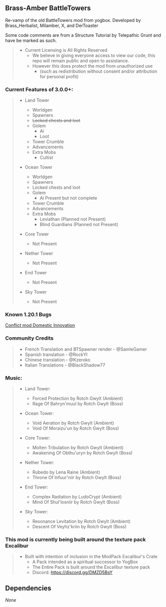 ## Brass-Amber BattleTowers
Re-vamp of the old BattleTowers mod from yogbox. Developed by Brass_Herbalist, Milamber, X, and DerToaster

Some code comments are from a Structure Tutorial by Telepathic Grunt and have be marked as such.

>- Current Licensing is All Rights Reserved
>   - We believe in giving everyone access to view our code, this repo will remain public and open to assistance. 
>   - However this does protect the mod from unauthorized use 
>     - (such as redistribution without consent and/or attribution for personal profit)

### Current Features of 3.0.0+:

>- Land Tower 
>   - Worldgen
>   - Spawners 
>   - ~~Locked chests and loot~~
>   - Golem
>     - Ai
>     - Loot
>   - Tower Crumble
>   - Advancements
>   - Extra Mobs
>     - Cultist 
>
> 
>- Ocean Tower 
>   - Worldgen
>   - Spawners
>   - Locked chests and loot
>   - Golem
>     - Ai Present but not complete
>   - Tower Crumble
>   - Advancements
>   - Extra Mobs
>     - Leviathan (Planned not Present)
>     - Blind Guardians (Planned not Present)
>
> 
>- Core Tower
>   - Not Present
>
> 
>- Nether Tower
>   - Not Present
>
>
>- End Tower
>   - Not Present
>
>
>- Sky Tower
>   - Not Present



### Known 1.20.1 Bugs

[Conflict mod Domestic Innovation](https://github.com/BrassAmber-Mods/Brass_Amber_BattleTowers/issues/81)

### Community Credits

>- French Translation and BTSpawner render - @SamleGamer
>- Spanish translation - @RockYI
>- Chinese translation - @Kzeroko
>- Italian Translations - @BlackShadow77


### Music:
>- Land Tower:
>   - Forced Protection by Rotch Gwylt (Ambient)
>   - Rage Of Bahryn'muul by Rotch Gwylt (Boss)
>
> 
>- Ocean Tower:
>   - Void Aeration by Rotch Gwylt (Ambient)
>   - Void Of Moraizu'un by Rotch Gwylt (Boss)
>
>
>- Core Tower:
>   - Molten Tribulation by Rotch Gwylt (Ambient)
>   - Awakening Of Obthu'uryn by Rotch Gwylt (Boss)
>
>
>- Nether Tower:
>   - Rubedo by Lena Raine (Ambient)
>   - Throne Of Infuur'niir by Rotch Gwylt (Boss)
>
>
>- End Tower:
>   - Complex Radiation by LudoCrypt (Ambient)
>   - Mind Of Shul'losniir by Rotch Gwylt (Boss)
>
>
>- Sky Tower:
>   - Resonance Levitation by Rotch Gwylt (Ambient)
>   - Descent Of Veyhz'kriin by Rotch Gwylt (Boss)


### This mod is currently being built around the texture pack Excalibur
>- Built with intention of inclusion in the ModPack Excalibur's Crate
>   - A Pack intended as a spiritual successor to YogBox 
>   - The Entire Pack is built around the Excalibur texture pack
>   - Discord: https://discord.gg/DMZD5BsY 


## Dependencies

_None_
